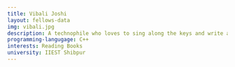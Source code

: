 ```yaml
---
title: Vibali Joshi
layout: fellows-data
img: vibali.jpg
description: A technophile who loves to sing along the keys and write about programming
programming-langugage: C++
interests: Reading Books
university: IIEST Shibpur
---
```


